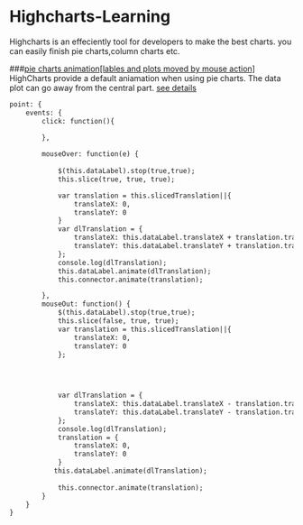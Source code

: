 Highcharts-Learning
===================

Highcharts  is an effeciently tool for developers to make the best charts. you can easily finish pie charts,column charts etc. 

###<a href="">pie charts animation[lables and plots moved by mouse action]</a>
HighCharts provide a default aniamation when using pie charts. The data plot can go away from the central part.
<a href="">see details</a>

```html
point: {
	events: {
	    click: function(){
	        
	    },

	    mouseOver: function(e) {
	        
	        $(this.dataLabel).stop(true,true);
	        this.slice(true, true, true);

	        var translation = this.slicedTranslation||{
	            translateX: 0,
	            translateY: 0
	        }
	        var dlTranslation = {
	            translateX: this.dataLabel.translateX + translation.translateX,
	            translateY: this.dataLabel.translateY + translation.translateY,
	        };
	        console.log(dlTranslation);
	        this.dataLabel.animate(dlTranslation);
	        this.connector.animate(translation);

	    },
	    mouseOut: function() {
	        $(this.dataLabel).stop(true,true);
	        this.slice(false, true, true);
	        var translation = this.slicedTranslation||{
	            translateX: 0,
	            translateY: 0
	        };
	    
	        


	        var dlTranslation = {
	            translateX: this.dataLabel.translateX - translation.translateX,
	            translateY: this.dataLabel.translateY - translation.translateY
	        };
	        console.log(dlTranslation);
	        translation = {
	            translateX: 0,
	            translateY: 0
	        }
	       this.dataLabel.animate(dlTranslation);
	        
	        this.connector.animate(translation);
	    }
	}
}

```
